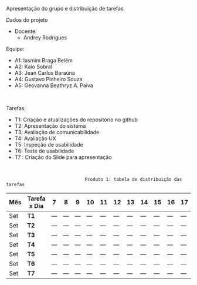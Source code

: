 
 Apresentação do grupo e distribuição de tarefas
  <br/>
  
Dados do projeto
    <br/>
    
- Docente: 
  - Andrey Rodrigues
    <br/>
    
Equipe: 
* A1: Iasmim Braga Belém
* A2: Kaio Sobral 
* A3: Jean Carlos Baraúna
* A4: Gustavo Pinheiro Souza
* A5: Geovanna Beathryz A. Paiva

<br/>

Tarefas:
* T1: Criação e atualizações do repositório no github
* T2: Apresentação do sistema 	 	  
* T3: Avaliação de comunicabilidade
* T4: Avaliação UX
* T5: Inspeção de usabilidade
* T6: Teste de usabilidade
* T7 : Criação do Slide para apresentação

<br/>

                                  Produto 1: tabela de distribuição das tarefas                                               


| Mês | Tarefa x Dia | 7    | 8    | 9    | 10   | 11   | 12   | 13   | 14   | 15   | 16   | 17   | 18   | 19   | 20   | 21   | 
|-----|--------------|------|------|------|------|------|------|------|------|------|------|------|------|------|------|------|
| Set | **T1**       | —    | —    | —    | —    | —    | —    | —    | —    | —    | —    | —    | —    | —    | —    | —    |
| Set | **T2**       | —    | —    | —    | —    | —    | —    | —    | —    | —    | —    | —    | —    | —    | —    | —    |
| Set | **T3**       | —    | —    | —    | —    | —    | —    | —    | —    | —    | —    | —    | —    | —    | —    | —    |
| Set | **T4**       | —    | —    | —    | —    | —    | —    | —    | —    | —    | —    | —    | —    | —    | —    | —    |
| Set | **T5**       | —    | —    | —    | —    | —    | —    | —    | —    | —    | —    | —    | —    | —    | —    | —    |
| Set | **T6**       | —    | —    | —    | —    | —    | —    | —    | —    | —    | —    | —    | —    | —    | —    | —    |
| Set | **T7**       | —    | —    | —    | —    | —    | —    | —    | —    | —    |  —   |  —   | —    | —    | —    | —    |


